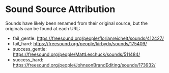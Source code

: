 # Sound Source Attribution

Sounds have likely been renamed from their original source, but the originals can be found at each URL:

* fail_gentle: https://freesound.org/people/florianreichelt/sounds/412427/
* fail_hard: https://freesound.org/people/kirbydx/sounds/175409/
* success_gentle: https://freesound.org/people/MattLeschuck/sounds/511484/
* success_hard: https://freesound.org/people/JohnsonBrandEditing/sounds/173932/